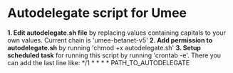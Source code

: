 # Autodelegate script for Umee

**1. Edit autodelegate.sh file** by replacing values containing capitals to your own values. Current chain is 'umee-betanet-v5'
**2. Add permission to autodelegate.sh** by running 'chmod +x autodelegate.sh'
**3. Setup scheduled task** for running this script by running 'crontab -e'. There you can add the last line like:
    */1 * * * * PATH_TO_AUTODELEGATE
